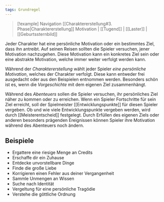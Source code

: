```yaml
---
tags: Grundregel
---
```

> [!example] Navigation 
>  [[Charaktererstellung#3. Phase|Charaktererstellung]]
>  Motivation | [[Tugend]] | [[Laster]] | [[Geburtssternbild]]

Jeder Charakter hat eine persönliche Motivation oder ein bestimmtes Ziel, dass ihn antreibt. Auf seinen Reisen sollten die Spieler versuchen, jener Motivation nachzugehen. Diese Motivation kann ein konkretes Ziel sein oder eine abstrakte Motivation, welche immer weiter verfolgt werden kann.

Während der *Charaktererstellung* wählt jeder Spieler *eine persönliche Motivation*, welches der Charakter verfolgt. Diese kann entweder frei ausgedacht oder aus den Beispielen entnommen werden. Besonders schön ist es, wenn die *Vorgeschichte* mit dem eigenen Ziel zusammenhängt.

Während des *Abenteuers* sollen die Spieler versuchen, ihr persönliches Ziel näher zu kommen oder zu erreichen. Wenn ein Spieler Fortschritte für sein Ziel erreicht, soll der Spielmeister [[Entwicklungspunkte]] für diesen Spieler vergeben. Ob und wie viele Entwicklungspunkte vergeben werden, wird durch [[Meisterentscheid]] festgelegt. Durch Erfüllen des eigenen Ziels oder anderen besonders prägenden Ereignissen können Spieler ihre Motivation während des Abenteuers noch ändern.  


## Beispiele
- Ergattere eine riesige Menge an Credits
- Erschaffe dir ein Zuhause
- Entdecke unvorstellbare Dinge
- Finde die große Liebe
- Korrigieren einen Fehler aus deiner Vergangenheit
- Sammle Unmengen an Wissen
- Suche nach Identität
- Vergeltung für eine persönliche Tragödie
- Verstehe die göttliche Ordnung
